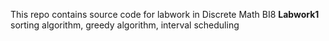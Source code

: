 This repo contains source code for labwork in Discrete Math BI8
**Labwork1** sorting algorithm, greedy algorithm, interval scheduling

